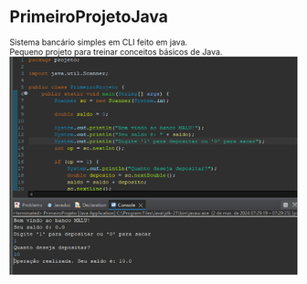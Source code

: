 # PrimeiroProjetoJava
Sistema bancário simples em CLI feito em java.
<br>
Pequeno projeto para treinar conceitos básicos de Java.
<img src="./assets/print.png">
